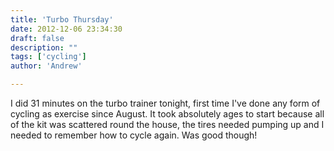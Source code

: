 ```yaml
---
title: 'Turbo Thursday'
date: 2012-12-06 23:34:30
draft: false
description: ""
tags: ['cycling']
author: 'Andrew'

---
```


I did 31 minutes on the turbo trainer tonight, first time I've done any form of cycling as exercise since August. It took absolutely ages to start because all of the kit was scattered round the house, the tires needed pumping up and I needed to remember how to cycle again. Was good though!
